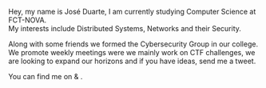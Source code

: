 Hey, my name is José Duarte, I am currently studying Computer Science at FCT-NOVA.
<br>
My interests include Distributed Systems, Networks and their Security.

Along with some friends we formed the Cybersecurity Group in our college. 
We promote weekly meetings were we mainly work on CTF challenges, 
we are looking to expand our horizons and if you have ideas, send me a tweet.

You can find me on
<a class="icon" target="_blank" href="https://github.com/jmg-duarte">
<i class="fab fa-github"></i></a> &
<a class="icon" target="_blank" href="https://twitter.com/jmg_duarte">
<i class="fab fa-twitter"></i></a>.